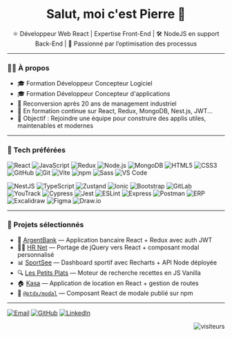 <h1 align="center">Salut, moi c'est Pierre 👋</h1>

<p align="center">
⚛️ Développeur Web React | Expertise Front-End | 🛠️ NodeJS en support Back-End | 🚀 Passionné par l’optimisation des processus
</p>

---

### 👨‍💻 À propos

- 🎓 Formation Développeur Concepteur Logiciel
- 🎓 Formation Développeur Concepteur d'applications
- 🔁 Reconversion après 20 ans de management industriel
- 🧠 En formation continue sur React, Redux, MongoDB, Nest.js, JWT...
- 🚀 Objectif : Rejoindre une équipe pour construire des applis utiles, maintenables et modernes

---

### 🧰 Tech préférées

![React](https://img.shields.io/badge/-React-61DAFB?logo=react&logoColor=white&style=flat)
![JavaScript](https://img.shields.io/badge/-JavaScript-F7DF1E?logo=javascript&logoColor=black&style=flat)
![Redux](https://img.shields.io/badge/-Redux-764ABC?logo=redux&logoColor=white&style=flat)
![Node.js](https://img.shields.io/badge/-Node.js-339933?logo=node.js&logoColor=white&style=flat)
![MongoDB](https://img.shields.io/badge/-MongoDB-47A248?logo=mongodb&logoColor=white&style=flat)
![HTML5](https://img.shields.io/badge/-HTML5-E34F26?logo=html5&logoColor=white&style=flat)
![CSS3](https://img.shields.io/badge/-CSS3-1572B6?logo=css3&logoColor=white&style=flat)
![GitHub](https://img.shields.io/badge/-GitHub-181717?logo=github&logoColor=white&style=flat)
![Git](https://img.shields.io/badge/-Git-F05032?logo=git&logoColor=white&style=flat)
![Vite](https://img.shields.io/badge/-Vite-646CFF?logo=vite&logoColor=white&style=flat)
![npm](https://img.shields.io/badge/-npm-CB3837?logo=npm&logoColor=white&style=flat)
![Sass](https://img.shields.io/badge/-Sass-CC6699?logo=sass&logoColor=white&style=flat)
![VS Code](https://img.shields.io/badge/-VS_Code-007ACC?logo=visual-studio-code&logoColor=white&style=flat)

![NestJS](https://img.shields.io/badge/-Nest.js-E0234E?logo=nestjs&logoColor=white&style=flat)
![TypeScript](https://img.shields.io/badge/-TypeScript-3178C6?logo=typescript&logoColor=white&style=flat)
![Zustand](https://img.shields.io/badge/-Zustand-000000?style=flat&logoColor=white)
![Ionic](https://img.shields.io/badge/-Ionic-3880FF?logo=ionic&logoColor=white&style=flat)
![Bootstrap](https://img.shields.io/badge/-Bootstrap-7952B3?logo=bootstrap&logoColor=white&style=flat)
![GitLab](https://img.shields.io/badge/-GitLab-FC6D26?logo=gitlab&logoColor=white&style=flat)
![YouTrack](https://img.shields.io/badge/-YouTrack-000000?logo=youtrack&logoColor=white&style=flat)
![Cypress](https://img.shields.io/badge/-Cypress-17202C?logo=cypress&logoColor=white&style=flat)
![Jest](https://img.shields.io/badge/-Jest-C21325?logo=jest&logoColor=white&style=flat)
![ESLint](https://img.shields.io/badge/-ESLint-4B32C3?logo=eslint&logoColor=white&style=flat)
![Express](https://img.shields.io/badge/-Express-000000?logo=express&logoColor=white&style=flat)
![Postman](https://img.shields.io/badge/-Postman-FF6C37?logo=postman&logoColor=white&style=flat)
![ERP](https://img.shields.io/badge/-ERP-blue?style=flat)
![Excalidraw](https://img.shields.io/badge/-Excalidraw-000000?style=flat)
![Figma](https://img.shields.io/badge/-Figma-F24E1E?logo=figma&logoColor=white&style=flat)
![Draw.io](https://img.shields.io/badge/-Draw.io-F08705?logo=diagrams.net&logoColor=white&style=flat)

---

### 🔨 Projets sélectionnés

- 🏦 [ArgentBank](https://p13-argentbank-oc.vercel.app/) — Application bancaire React + Redux avec auth JWT
- 🧑‍💼 [HR Net](https://p14-hrnet-oc.vercel.app/) — Portage de jQuery vers React + composant modal personnalisé
- 📊 [SportSee](https://p12-sport-see-oc.vercel.app/) — Dashboard sportif avec Recharts + API Node déployée
- 🔍 [Les Petits Plats](https://p7-les-petits-plats-oc.vercel.app/) — Moteur de recherche recettes en JS Vanilla
- 🏠 [Kasa](https://p11-kasa-oc.vercel.app/) — Application de location en React + gestion de routes
- 🧩 [`@ptdx/modal`](https://www.npmjs.com/package/@ptdx/modal) — Composant React de modale publié sur npm

---

[![Email](https://img.shields.io/badge/Email-pierre.tondeux@gmail.com-red?style=flat&logo=gmail)](mailto:pierre.tondeux@gmail.com)
[![GitHub](https://img.shields.io/badge/GitHub-PierreTDX-181717?style=flat&logo=github)](https://github.com/PierreTDX)
[![LinkedIn](https://img.shields.io/badge/LinkedIn-pierre--tondeux-blue?style=flat&logo=linkedin)](https://www.linkedin.com/in/pierre-tondeux/)  

<p align="right">
  <img src="https://visitor-badge.laobi.icu/badge?page_id=PierreTDX.PierreTDX&left_color=gray&right_color=blue" alt="visiteurs" />
</p>




